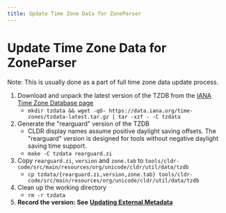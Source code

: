 ```yaml
---
title: Update Time Zone Data for ZoneParser
---
```


# Update Time Zone Data for ZoneParser

Note: This is usually done as a part of full time zone data update process.

1. Download and unpack the latest version of the TZDB from the [IANA Time Zone Database page](https://www.iana.org/time-zones)
    - `mkdir tzdata && wget -qO- https://data.iana.org/time-zones/tzdata-latest.tar.gz | tar -xzf - -C tzdata`
2. Generate the "rearguard" version of the TZDB
    - CLDR display names assume positive daylight saving offsets. The "rearguard" version is designed for tools without negative daylight saving time support.
    - `make -C tzdata rearguard.zi`
3. Copy `rearguard.zi`, `version` and `zone.tab` to `tools/cldr-code/src/main/resources/org/unicode/cldr/util/data/tzdb`
    - `cp tzdata/{rearguard.zi,version,zone.tab} tools/cldr-code/src/main/resources/org/unicode/cldr/util/data/tzdb`
4. Clean up the working directory
    - `rm -r tzdata`
5. **Record the version: See** [**Updating External Metadata**](/development/updating-codes/external-version-metadata)
